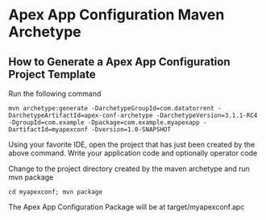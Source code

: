 Apex App Configuration Maven Archetype
======================================

How to Generate a Apex App Configuration Project Template
---------------------------------------------------------

Run the following command

    mvn archetype:generate -DarchetypeGroupId=com.datatorrent -DarchetypeArtifactId=apex-conf-archetype -DarchetypeVersion=3.1.1-RC4 -DgroupId=com.example -Dpackage=com.example.myapexapp -DartifactId=myapexconf -Dversion=1.0-SNAPSHOT

Using your favorite IDE, open the project that has just been created by the above command.
Write your application code and optionally operator code 

Change to the project directory created by the maven archetype and run mvn package

    cd myapexconf; mvn package

The Apex App Configuration Package will be at target/myapexconf.apc
